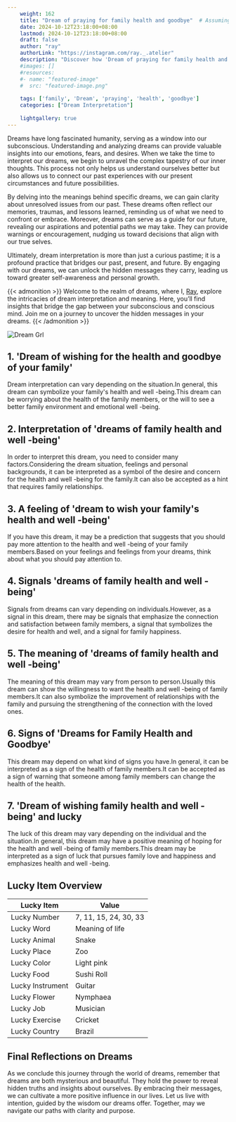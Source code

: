 ```yaml
---
    weight: 162
    title: "Dream of praying for family health and goodbye"  # Assuming 'title' column exists
    date: 2024-10-12T23:18:00+08:00
    lastmod: 2024-10-12T23:18:00+08:00
    draft: false
    author: "ray"
    authorLink: "https://instagram.com/ray._.atelier"
    description: "Discover how 'Dream of praying for family health and goodbye' can interpret your future and uncover its significant meanings in your life."
    #images: []
    #resources:
    #- name: "featured-image"
    #  src: "featured-image.png"
    
    tags: ['family', 'Dream', 'praying', 'health', 'goodbye']
    categories: ["Dream Interpretation"]
    
    lightgallery: true
---
```

    
Dreams have long fascinated humanity, serving as a window into our subconscious. Understanding and analyzing dreams can provide valuable insights into our emotions, fears, and desires. When we take the time to interpret our dreams, we begin to unravel the complex tapestry of our inner thoughts. This process not only helps us understand ourselves better but also allows us to connect our past experiences with our present circumstances and future possibilities.

By delving into the meanings behind specific dreams, we can gain clarity about unresolved issues from our past. These dreams often reflect our memories, traumas, and lessons learned, reminding us of what we need to confront or embrace. Moreover, dreams can serve as a guide for our future, revealing our aspirations and potential paths we may take. They can provide warnings or encouragement, nudging us toward decisions that align with our true selves.

Ultimately, dream interpretation is more than just a curious pastime; it is a profound practice that bridges our past, present, and future. By engaging with our dreams, we can unlock the hidden messages they carry, leading us toward greater self-awareness and personal growth.

{{< admonition >}}
Welcome to the realm of dreams, where I, [Ray](https://instagram.com/ray._.atelier), explore the intricacies of dream interpretation and meaning. Here, you’ll find insights that bridge the gap between your subconscious and conscious mind. Join me on a journey to uncover the hidden messages in your dreams.
{{< /admonition >}}

![Dream Grl](https://cdn.pixabay.com/photo/2017/11/02/03/35/gothic-2910057_1280.jpg "Dream Grl")

## 1. 'Dream of wishing for the health and goodbye of your family'
Dream interpretation can vary depending on the situation.In general, this dream can symbolize your family's health and well -being.This dream can be worrying about the health of the family members, or the will to see a better family environment and emotional well -being.

## 2. Interpretation of 'dreams of family health and well -being'
In order to interpret this dream, you need to consider many factors.Considering the dream situation, feelings and personal backgrounds, it can be interpreted as a symbol of the desire and concern for the health and well -being for the family.It can also be accepted as a hint that requires family relationships.

## 3. A feeling of 'dream to wish your family's health and well -being'
If you have this dream, it may be a prediction that suggests that you should pay more attention to the health and well -being of your family members.Based on your feelings and feelings from your dreams, think about what you should pay attention to.

## 4. Signals 'dreams of family health and well -being'
Signals from dreams can vary depending on individuals.However, as a signal in this dream, there may be signals that emphasize the connection and satisfaction between family members, a signal that symbolizes the desire for health and well, and a signal for family happiness.

## 5. The meaning of 'dreams of family health and well -being'
The meaning of this dream may vary from person to person.Usually this dream can show the willingness to want the health and well -being of family members.It can also symbolize the improvement of relationships with the family and pursuing the strengthening of the connection with the loved ones.

## 6. Signs of 'Dreams for Family Health and Goodbye'
This dream may depend on what kind of signs you have.In general, it can be interpreted as a sign of the health of family members.It can be accepted as a sign of warning that someone among family members can change the health of the health.

## 7. 'Dream of wishing family health and well -being' and lucky
The luck of this dream may vary depending on the individual and the situation.In general, this dream may have a positive meaning of hoping for the health and well -being of family members.This dream may be interpreted as a sign of luck that pursues family love and happiness and emphasizes health and well -being.

## Lucky Item Overview
| Lucky Item          | Value              |
|---------------|--------------------|
| Lucky Number        | 7, 11, 15, 24, 30, 33  |
| Lucky Word          | Meaning of life |
| Lucky Animal        | Snake |
| Lucky Place         | Zoo     |
| Lucky Color         | Light pink     |
| Lucky Food          | Sushi Roll      |
| Lucky Instrument    | Guitar |
| Lucky Flower        | Nymphaea    |
| Lucky Job           | Musician       |
| Lucky Exercise      | Cricket  |
| Lucky Country       | Brazil    |


##  Final Reflections on Dreams

As we conclude this journey through the world of dreams, remember that dreams are both mysterious and beautiful. They hold the power to reveal hidden truths and insights about ourselves. By embracing their messages, we can cultivate a more positive influence in our lives. Let us live with intention, guided by the wisdom our dreams offer. Together, may we navigate our paths with clarity and purpose.
